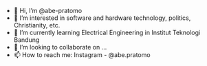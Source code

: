 - 👋 Hi, I’m @abe-pratomo
- 👀 I’m interested in software and hardware technology, politics, Christianity, etc.
- 🌱 I’m currently learning Electrical Engineering in Institut Teknologi Bandung
- 💞️ I’m looking to collaborate on ...
- 📫 How to reach me: Instagram - @abe.pratomo

<!---
abe-pratomo/abe-pratomo is a ✨ special ✨ repository because its `README.md` (this file) appears on your GitHub profile.
You can click the Preview link to take a look at your changes.
--->
